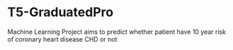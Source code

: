 # T5-GraduatedPro
Machine Learning Project  aims to predict whether patient have 10 year risk of coronary heart disease CHD or not
